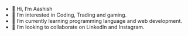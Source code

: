 - 👋 Hi, I’m Aashish 
- 👀 I’m interested in Coding, Trading and gaming.
- 🌱 I’m currently learning programming language and web development.
- 💞️ I’m looking to collaborate on LinkedIn and Instagram.


<!---
Aashish595/Aashish595 is a ✨ special ✨ repository because its `README.md` (this file) appears on your GitHub profile.
You can click the Preview link to take a look at your changes.
--->
